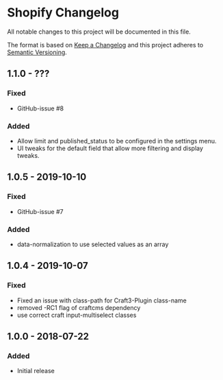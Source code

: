 # Shopify Changelog

All notable changes to this project will be documented in this file.

The format is based on [Keep a Changelog](http://keepachangelog.com/) and this project adheres to [Semantic Versioning](http://semver.org/).

## 1.1.0 - ???

### Fixed

-   GitHub-issue #8

### Added

-   Allow limit and published_status to be configured in the settings menu.
-   UI tweaks for the default field that allow more filtering and display tweaks.

## 1.0.5 - 2019-10-10

### Fixed

-   GitHub-issue #7

### Added

-   data-normalization to use selected values as an array

## 1.0.4 - 2019-10-07

### Fixed

-   Fixed an issue with class-path for Craft3-Plugin class-name
-   removed -RC1 flag of craftcms dependency
-   use correct craft input-multiselect classes

## 1.0.0 - 2018-07-22

### Added

-   Initial release
